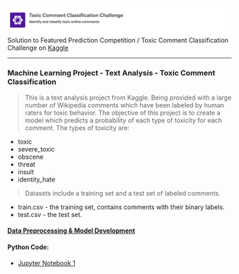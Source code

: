 ![Kaggle Challenge](https://github.com/gleamingMushroom/Text-Analysis-Toxic-Comment-Classification/blob/master/Kaggle%20Image.png)
Solution to Featured Prediction Competition / Toxic Comment Classification Challenge on [Kaggle](https://www.kaggle.com/c/jigsaw-toxic-comment-classification-challenge)  
***

### Machine Learning Project - Text Analysis - Toxic Comment Classification

> This is a text analysis project from Kaggle.
> Being provided with a large number of Wikipedia comments which have been labeled by human raters for toxic behavior. The objective of this project is to create a model which predicts a probability of each type of toxicity for each comment. The types of toxicity are:

* toxic
* severe_toxic
* obscene
* threat
* insult
* identity_hate

> Datasets include a training set and a test set of labeled comments.   

* train.csv - the training set, contains comments with their binary labels.
* test.csv - the test set. 

#### [Data Preprocessing & Model Development](https://github.com/gleamingMushroom/Text-Analysis-Toxic-Comment-Classification/blob/master/toxic%20comment%20classification%20presentation%20slides.pdf)  

#### Python Code: 
* [Jupyter Notebook 1](https://github.com/gleamingMushroom/Text-Analysis-Toxic-Comment-Classification/blob/master/Code%20Python.ipynb)
